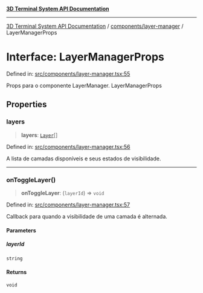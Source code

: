 [**3D Terminal System API Documentation**](../../../README.md)

***

[3D Terminal System API Documentation](../../../README.md) / [components/layer-manager](../README.md) / LayerManagerProps

# Interface: LayerManagerProps

Defined in: [src/components/layer-manager.tsx:55](https://github.com/Dicommunitas/ThreeJS_Terminal_3D/blob/f5c93cd9cb50877abddbfdd17b8806f71c23b36b/src/components/layer-manager.tsx#L55)

Props para o componente LayerManager.
 LayerManagerProps

## Properties

### layers

> **layers**: [`Layer`](../../../lib/types/interfaces/Layer.md)[]

Defined in: [src/components/layer-manager.tsx:56](https://github.com/Dicommunitas/ThreeJS_Terminal_3D/blob/f5c93cd9cb50877abddbfdd17b8806f71c23b36b/src/components/layer-manager.tsx#L56)

A lista de camadas disponíveis e seus estados de visibilidade.

***

### onToggleLayer()

> **onToggleLayer**: (`layerId`) => `void`

Defined in: [src/components/layer-manager.tsx:57](https://github.com/Dicommunitas/ThreeJS_Terminal_3D/blob/f5c93cd9cb50877abddbfdd17b8806f71c23b36b/src/components/layer-manager.tsx#L57)

Callback para quando a visibilidade de uma camada é alternada.

#### Parameters

##### layerId

`string`

#### Returns

`void`
